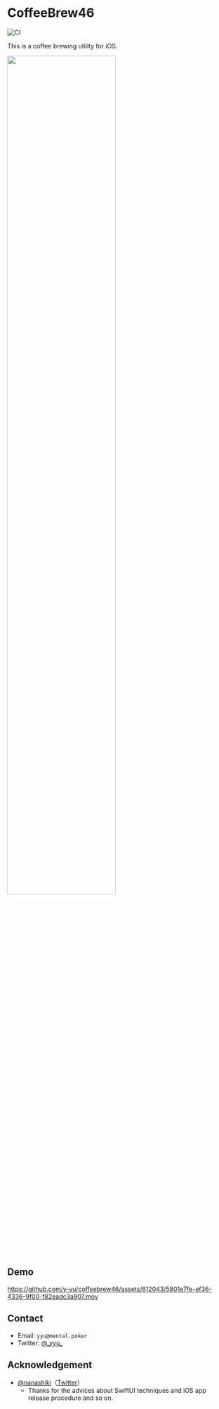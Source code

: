 CoffeeBrew46
=============================

![CI](https://github.com/y-yu/coffeebrew46/workflows/CI/badge.svg)

This is a coffee brewing utility for iOS.

<img width="70%" src="https://github.com/y-yu/coffeebrew46/assets/612043/07d1504c-f2c1-4827-94ae-36030ae9ad12">

<!-- <img width="30%" src="https://github.com/y-yu/coffeebrew46/blob/master/coffeebrew46/appstore.png?raw=true"/> -->

## Demo

https://github.com/y-yu/coffeebrew46/assets/612043/5801e7fe-ef36-4336-9f00-f82eadc3a907.mov

## Contact

- Email: `yyu@mental.poker`
- Twitter: [@\_yyu\_](https://twitter.com/_yyu_)

## Acknowledgement

- [@nanashiki](https://github.com/nanashiki)（[Twitter](https://twitter.com/7_6_)）
    - Thanks for the advices about SwiftUI techniques and iOS app release procedure and so on.
